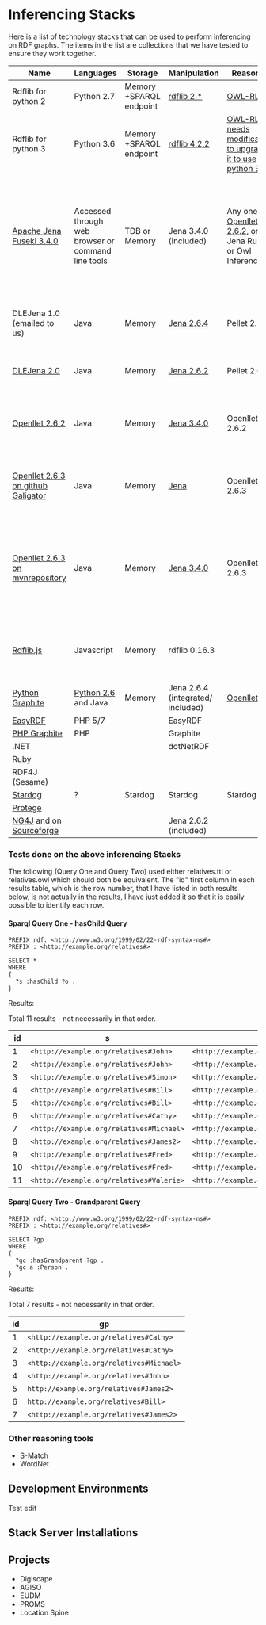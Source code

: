 # Inferencing Stacks
Here is a list of technology stacks that can be used to perform inferencing on RDF graphs. The items in the list are collections that we have tested to ensure they work together.

| Name | Languages | Storage | Manipulation | Reasoner | Display | Requirements to use it | Status |
|-|-|-|-|-|-|-|-|
|Rdflib for python 2|Python 2.7|Memory  +SPARQL endpoint|[rdflib 2.*](https://rdflib.readthedocs.io/en/stable/) |[OWL-RL](https://github.com/RDFLib/OWL-RL)|||Untested,  working as of 2012|
|Rdflib for python 3|Python 3.6|Memory  +SPARQL endpoint|[rdflib 4.2.2](https://rdflib.readthedocs.io/en/stable/) |[OWL-RL >4 needs modification to upgrade it to use python 3](https://github.com/RDFLib/OWL-RL)|||Untested|
|[Apache Jena Fuseki 3.4.0](https://jena.apache.org/download/)|Accessed through web browser or command line tools|TDB or Memory|Jena 3.4.0 (included)|Any one of [Openllet 2.6.2](https://github.com/Galigator/openllet), or Jena Rules, or Owl Inferencing|[Fuseki 2](https://jena.apache.org/documentation/fuseki2/)|openllet-distribution-2.6.2.jar is required if want to use/have relativesWithOwlInferencingAndOpenlletReasoner configuration file|The following works. Query One: relativesWithOwlInferencingAndOpenlletReasoner, relatives-usingJenaRules, relativesWithOwlInferencing. Query Two: relativesWithOwlInferencingAndOpenlletReasoner, relatives-usingJenaRules. relativesWithOwlInferencing for Query Two does not give any results. This suggests that relativesWithOwlInferencingAndOpenlletReasoner and relatives-usingJenaRules is a fully functioning reasoning system but that relativesWithOwlInferencing is not.|
|DLEJena 1.0 (emailed to us)|Java|Memory|[Jena 2.6.4](http://jena.apache.org/download/index.cgi)|Pellet 2.3.6||Does not work using single jar generated using IntelliJ from DLEJena1 Maven Project. Does not work using multiple jars (maven-dependency-plugin) or single jar (maven-assembly-plugin) generated from DLEJena 1.0 Maven Project using [Apache Maven](http://maven.apache.org/)|Does not work|
|[DLEJena 2.0](http://lpis.csd.auth.gr/systems/DLEJena/index.html)|Java|Memory|[Jena 2.6.2](http://jena.apache.org/download/index.cgi)|Pellet 2.0.1||Works for the examples as well as sparql query 1 and query 2, using the following jars (for DLEJena V2): [owlapi-bin.jar](https://github.com/severin-lemaignan/pellet/blob/master/lib/owlapi/owlapi-bin.jar), [DLEJena.jar](http://lpis.csd.auth.gr/systems/DLEJena/index.html), [Jena-2.6.2 jars](https://sourceforge.net/projects/jena/files/Archive/Jena/Jena-2.6.2/jena-2.6.2.zip/download),[owlapi-bin-07-06-09 jars](https://sourceforge.net/projects/owlapi/files/OWL%20API%20%28for%20OWL%202.0%29/2.0.0/owlapi-bin-07-06-09.zip/download),  [pellet-2.0.1 jars](https://web.archive.org/web/20110813164347if_/http://clarkparsia.com/pellet/downloads/pellet-2.0.1.zip)|Works for both query one and two|
|[Openllet 2.6.2](https://github.com/Galigator/openllet)|Java|Memory|[Jena 3.4.0](http://jena.apache.org/download/index.cgi)|Openllet 2.6.2||Does not work using Intellij generated single jar. [Apache Maven](http://maven.apache.org/): Working with examples and sparql query 1 and query 2: output_ApacheMavenMultipleJars (made using maven-dependency-plugin). Not working: output_ApacheMavenSingleJar (made using maven-assembly-plugin)|Works for both query one and two|
|[Openllet 2.6.3 on github Galigator](https://github.com/Galigator/openllet)|Java|Memory|[Jena](http://jena.apache.org/download/index.cgi)|Openllet 2.6.3||[Apache Maven](http://maven.apache.org/): The pom.xml file in the examples folder does not compile using the maven-dependency-plugin (multiple jars) and maven-assembly-plugin (single jar), you can see the output it gives in _github\ Openllet,DLEJena2\ openllet maven\ openllet-2.6.3\ examples\ runApacheMaven-output.txt. Therefore nothing works.|Does not work|
|[Openllet 2.6.3 on mvnrepository](https://mvnrepository.com/artifact/com.github.galigator.openllet/openllet-examples/2.6.3)|Java|Memory|[Jena 3.4.0](http://jena.apache.org/download/index.cgi)|Openllet 2.6.3||[Apache Maven](http://maven.apache.org/): Working with examples and sparql query 1 and query 2: output_ApacheMaven_openllet2.6.3_mvnrepository_MultipleJars (made using maven-dependency-plugin). Not working: output_ApacheMaven_openllet2.6.3_mvnrepository_SingleJar (made using maven-assembly-plugin). Not all the examples are working but sparql including query 1 and query 2 work: output_manualJarChoice (openllet 2.6.3), which uses the jars  [apache-jena-3.4.0.zip](http://jena.apache.org/download/index.cgi) [openllet-distribution-2.6.3.jar](https://github.com/Galigator/openllet/releases) [owlapi-distribution-4.1.4.jar](https://sourceforge.net/projects/owlapi/files/OWL%20API%20%28for%20OWL%202.0%29/4.1.4/)|Works for both query one and two|
|[Rdflib.js](https://github.com/linkeddata/rdflib.js/releases)|Javascript|Memory|rdflib 0.16.3||HTML rendered in a browser such as FireFox||Does sparql but not inferencing|
|[Python Graphite](https://code.google.com/archive/p/python-graphite/)|[Python 2.6](https://www.python.org/downloads/) and Java|Memory|Jena 2.6.4 (integrated/ included)|[Openllet](https://github.com/Galigator/openllet)||[JPype 0.5.4.2](https://sourceforge.net/projects/jpype/)|Does sparql but not inferencing|
|[EasyRDF](http://www.easyrdf.org/)|PHP 5/7||EasyRDF||||Not tested|
|[PHP Graphite](http://graphite.ecs.soton.ac.uk/)|PHP||Graphite||||Not tested|
|.NET|||dotNetRDF|||||
|Ruby||||||||
|RDF4J (Sesame)||||||||
|[Stardog](https://www.stardog.com/)|?|Stardog|Stardog|Stardog|?||Not tested|
|[Protege](protege.stanford.edu)||||||||
|[NG4J](http://wifo5-03.informatik.uni-mannheim.de/bizer/ng4j/) and on [Sourceforge](https://sourceforge.net/projects/ng4j/)|||Jena 2.6.2 (included)||||Working examples not yet created. Not working with inferencing|

### Tests done on the above inferencing Stacks

The following (Query One and Query Two) used either relatives.ttl or relatives.owl which should both be equivalent. The "id" first column in each results table, which is the row number, that I have listed in both results below, is not actually in the results, I have just added it so that it is easily possible to identify each row.

#### Sparql Query One - hasChild Query

    PREFIX rdf: <http://www.w3.org/1999/02/22-rdf-syntax-ns#>
    PREFIX : <http://example.org/relatives#>

    SELECT *
    WHERE
    {
      ?s :hasChild ?o .
    }

Results:

Total 11 results - not necessarily in that order.

|id|s|o|
|-|-|-|
|1|```<http://example.org/relatives#John>```|```<http://example.org/relatives#Michael>```|
|2|```<http://example.org/relatives#John>```|```<http://example.org/relatives#Mary>```|
|3|```<http://example.org/relatives#Simon>```|```<http://example.org/relatives#Tim>```|
|4|```<http://example.org/relatives#Bill>```|```<http://example.org/relatives#Bob>```|
|5|```<http://example.org/relatives#Bill>```|```<http://example.org/relatives#Cathy>```|
|6|```<http://example.org/relatives#Cathy>```|```<http://example.org/relatives#Fred>```|
|7|```<http://example.org/relatives#Michael>```|```<http://example.org/relatives#Simon>```|
|8|```<http://example.org/relatives#James2>```|```<http://example.org/relatives#John>```|
|9|```<http://example.org/relatives#Fred>```|```<http://example.org/relatives#James>```|
|10|```<http://example.org/relatives#Fred>```|```<http://example.org/relatives#Jacob>```|
|11|```<http://example.org/relatives#Valerie>```|```<http://example.org/relatives#Tim>```|

#### Sparql Query Two - Grandparent Query

    PREFIX rdf: <http://www.w3.org/1999/02/22-rdf-syntax-ns#>
    PREFIX : <http://example.org/relatives#>

    SELECT ?gp
    WHERE
    {
      ?gc :hasGrandparent ?gp .
      ?gc a :Person .
    }

Results:

Total 7 results - not necessarily in that order.

|id|gp|
|-|-|
|1|```<http://example.org/relatives#Cathy>```|
|2|```<http://example.org/relatives#Cathy>```|
|3|```<http://example.org/relatives#Michael>```|
|4|```<http://example.org/relatives#John>```|
|5|```http://example.org/relatives#James2>```|
|6|```http://example.org/relatives#Bill>```|
|7|```<http://example.org/relatives#James2>```|

### Other reasoning tools
* S-Match
* WordNet

## Development Environments
Test edit

## Stack Server Installations


## Projects
* Digiscape
* AGISO
* EUDM
* PROMS
* Location Spine
